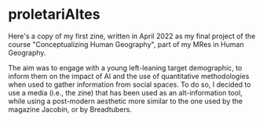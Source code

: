 # proletariAItes

Here's a copy of my first zine, written in April 2022 as my final project of the course "Conceptualizing Human Geography", part of my MRes in Human Geography.

The aim was to engage with a young left-leaning target demographic, to inform them on the impact of AI and the use of quantitative methodologies when used to gather information from social spaces.
To do so, I decided to use a media (i.e., the zine) that has been used as an alt-information tool, while using a post-modern aesthetic more similar to the one used by the magazine Jacobin, or by Breadtubers.
